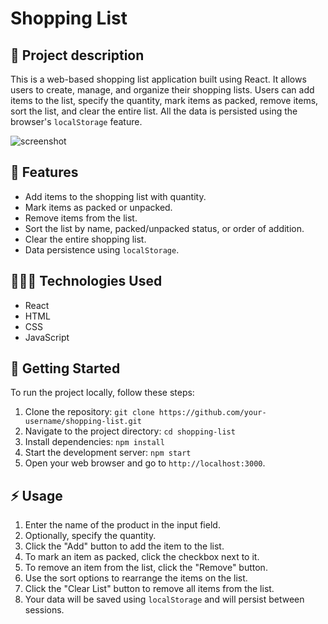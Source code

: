 # Shopping List

## 📝 Project description


This is a web-based shopping list application built using React. It allows users to create, manage, and organize their shopping lists. Users can add items to the list, specify the quantity, mark items as packed, remove items, sort the list, and clear the entire list. All the data is persisted using the browser's `localStorage` feature.

![screenshot](https://github.com/antonio-23/shopping-list/assets/65775402/c4431a06-3817-4c4a-9588-b87915de9b19)

## 🔮 Features

- Add items to the shopping list with quantity.
- Mark items as packed or unpacked.
- Remove items from the list.
- Sort the list by name, packed/unpacked status, or order of addition.
- Clear the entire shopping list.
- Data persistence using `localStorage`.

## 🧑🏻‍💻 Technologies Used

- React
- HTML
- CSS
- JavaScript

## 🚀 Getting Started 

To run the project locally, follow these steps:

1. Clone the repository: `git clone https://github.com/your-username/shopping-list.git`
2. Navigate to the project directory: `cd shopping-list`
3. Install dependencies: `npm install`
4. Start the development server: `npm start`
5. Open your web browser and go to `http://localhost:3000`.

## ⚡ Usage

1. Enter the name of the product in the input field.
2. Optionally, specify the quantity.
3. Click the "Add" button to add the item to the list.
4. To mark an item as packed, click the checkbox next to it.
5. To remove an item from the list, click the "Remove" button.
6. Use the sort options to rearrange the items on the list.
7. Click the "Clear List" button to remove all items from the list.
8. Your data will be saved using `localStorage` and will persist between sessions.
